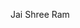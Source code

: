 Jai Shree Ram


<!---
Adarshv0524/Adarshv0524 is a ✨ special ✨ repository because its `README.md` (this file) appears on your GitHub profile.
You can click the Preview link to take a look at your changes.
--->
